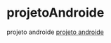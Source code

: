 # projetoAndroide
 projeto androide
<a href="https://kawan-sousa.github.io/projetoAndroide/">projeto androide</a>
